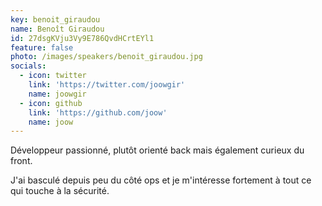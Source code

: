 ```yaml
---
key: benoit_giraudou
name: Benoît Giraudou
id: 27dsgKVju3Vy9E786QvdHCrtEYl1
feature: false
photo: /images/speakers/benoit_giraudou.jpg
socials:
  - icon: twitter
    link: 'https://twitter.com/joowgir'
    name: joowgir
  - icon: github
    link: 'https://github.com/joow'
    name: joow
---
```

Développeur passionné, plutôt orienté back mais également curieux du front.

J'ai basculé depuis peu du côté ops et je m'intéresse fortement à tout ce qui touche à la sécurité.